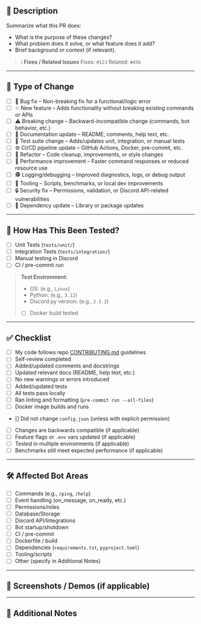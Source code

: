 ## 📌 Description

Summarize what this PR does:

- What is the purpose of these changes?
- What problem does it solve, or what feature does it add?
- Brief background or context (if relevant).

> ℹ️ **Fixes / Related Issues**
> Fixes: `#123`
> Related: `#456`

---

## 🧱 Type of Change

- [ ] 🐛 Bug fix – Non-breaking fix for a functional/logic error
- [ ] ✨ New feature – Adds functionality without breaking existing commands or APIs
- [ ] ⚠️ Breaking change – Backward-incompatible change (commands, bot behavior, etc.)
- [ ] 📝 Documentation update – README, comments, help text, etc.
- [ ] 🧪 Test suite change – Adds/updates unit, integration, or manual tests
- [ ] ⚙️ CI/CD pipeline update – GitHub Actions, Docker, pre-commit, etc.
- [ ] 🧹 Refactor – Code cleanup, improvements, or style changes
- [ ] 🐢 Performance improvement – Faster command responses or reduced resource use
- [ ] 🕵️ Logging/debugging – Improved diagnostics, logs, or debug output
- [ ] 🔧 Tooling – Scripts, benchmarks, or local dev improvements
- [ ] 🔒 Security fix – Permissions, validation, or Discord API-related vulnerabilities
- [ ] 🧰 Dependency update – Library or package updates

---

## 🧪 How Has This Been Tested?

- [ ] Unit Tests (`tests/unit/`)
- [ ] Integration Tests (`tests/integration/`)
- [ ] Manual testing in Discord
- [ ] CI / pre-commit run

> **Test Environment:**
> - OS: (e.g., `Linux`)
> - Python: (e.g., `3.12`)
> - Discord.py version: (e.g., `2.3.2`)
> - [ ] Docker build tested

---

## ✅ Checklist

- [ ] My code follows repo [CONTRIBUTING.md](https://github.com/pesu-dev/discord-bot/blob/main/.github/CONTRIBUTING.md) guidelines
- [ ] Self-review completed
- [ ] Added/updated comments and docstrings
- [ ] Updated relevant docs (README, help text, etc.)
- [ ] No new warnings or errors introduced
- [ ] Added/updated tests
- [ ] All tests pass locally
- [ ] Ran linting and formatting (`pre-commit run --all-files`)
- [ ] Docker image builds and runs
- [] Did not change `config.json` (unless with explicit permission)
- [ ] Changes are backwards compatible (if applicable)
- [ ] Feature flags or `.env` vars updated (if applicable)
- [ ] Tested in multiple environments (if applicable)
- [ ] Benchmarks still meet expected performance (if applicable)

---

## 🛠️ Affected Bot Areas

- [ ] Commands (e.g., `/ping`, `/help`)
- [ ] Event handling (on_message, on_ready, etc.)
- [ ] Permissions/roles
- [ ] Database/Storage
- [ ] Discord API/Integrations
- [ ] Bot startup/shutdown
- [ ] CI / pre-commit
- [ ] Dockerfile / build
- [ ] Dependencies (`requirements.txt`, `pyproject.toml`)
- [ ] Tooling/scripts
- [ ] Other (specify in Additional Notes)

---

## 📸 Screenshots / Demos (if applicable)

---

## 🧠 Additional Notes
